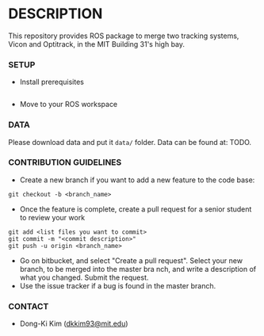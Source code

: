 # DESCRIPTION #

This repository provides ROS package to merge two tracking systems, Vicon and Optitrack, in the MIT Building 31's high bay.

### SETUP ###

* Install prerequisites
```
```

* Move to your ROS workspace 

### DATA ###

Please download data and put it `data/` folder.
Data can be found at: TODO.


### CONTRIBUTION GUIDELINES ###

* Create a new branch if you want to add a new feature to the code base:
```
git checkout -b <branch_name>
```
* Once the feature is complete, create a pull request for a senior student to review your work
```
git add <list files you want to commit>
git commit -m "<commit description>"
git push -u origin <branch_name>
```
* Go on bitbucket, and select "Create a pull request". Select your new branch, to be merged into the master bra    nch, and write a description of what you changed. Submit the request.
* Use the issue tracker if a bug is found in the master branch.

### CONTACT ###

* Dong-Ki Kim (dkkim93@mit.edu)
